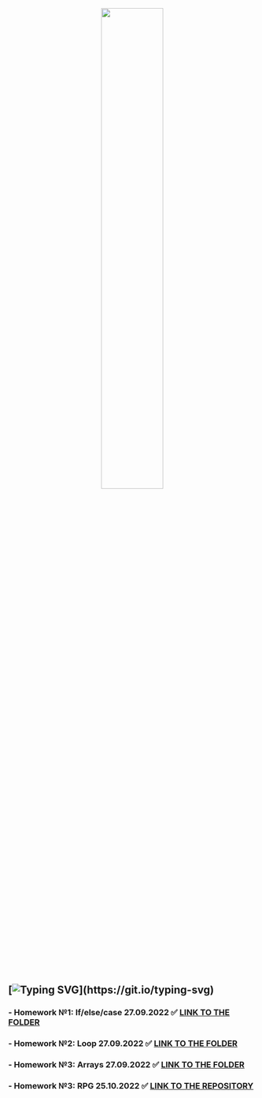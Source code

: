 <div align="center">
<img src="https://www.softserveinc.com/cdn/img/press/regional/news/SS-logo.PNG" align="center" style="width: 50%" />
</div>  
  
## [![Typing SVG](https://readme-typing-svg.herokuapp.com?color=%2336BCF7&lines=🔭+SoftServe+List+of+HomeWorks:)](https://git.io/typing-svg)
  
### - Homework №1: If/else/case 27.09.2022 ✅  [LINK TO THE FOLDER](https://github.com/Maslyna/Java-Homework/blob/master/src/Homework1)
### - Homework №2: Loop 27.09.2022 ✅  [LINK TO THE FOLDER](https://github.com/Maslyna/Java-Homework/blob/master/src/Homework2)
### - Homework №3: Arrays 27.09.2022 ✅  [LINK TO THE FOLDER](https://github.com/Maslyna/Java-Homework/blob/master/src/Homework3)
### - Homework №3: RPG 25.10.2022 ✅  [LINK TO THE REPOSITORY](https://github.com/Maslyna/SoftserveLittleRPG)
